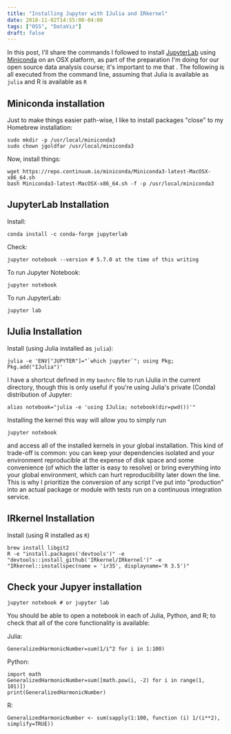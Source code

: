 ```yaml
---
title: "Installing Jupyter with IJulia and IRkernel"
date: 2018-11-02T14:55:00-04:00
tags: ["OSS", "DataViz"]
draft: false
---
```


In this post, I'll share the commands I followed to install [JupyterLab](https://jupyterlab.readthedocs.io/en/stable/) using [Miniconda](https://conda.io/docs/index.html) on an OSX platform, as part of the preparation I'm doing for our open source data analysis course; it's important to me that .
The following is all executed from the command line, assuming that Julia is available as `julia` and R is available as `R`

## Miniconda installation

Just to make things easier path-wise, I like to install packages "close" to my Homebrew installation:

```
sudo mkdir -p /usr/local/miniconda3
sudo chown jgoldfar /usr/local/miniconda3
```

Now, install things:
```
wget https://repo.continuum.io/miniconda/Miniconda3-latest-MacOSX-x86_64.sh
bash Miniconda3-latest-MacOSX-x86_64.sh -f -p /usr/local/miniconda3
```

## JupyterLab Installation

Install:
```
conda install -c conda-forge jupyterlab
```

Check:

```
jupyter notebook --version # 5.7.0 at the time of this writing
```

To run Jupyter Notebook:
```
jupyter notebook
```

To run JupyterLab:
```
jupyter lab
```

## IJulia Installation

Install (using Julia installed as `julia`):
```
julia -e 'ENV["JUPYTER"]="`which jupyter`"; using Pkg; Pkg.add("IJulia")'
```

I have a shortcut defined in my `bashrc` file to run IJulia in the current directory, though this is only useful if you're using Julia's private (Conda) distribution of Jupyter:
```
alias notebook="julia -e 'using IJulia; notebook(dir=pwd())'"
```

Installing the kernel this way will allow you to simply run

```
jupyter notebook
```

and access all of the installed kernels in your global installation.
This kind of trade-off is common: you can keep your dependencies isolated and your environment reproducible at the expense of disk space and some convenience (of which the latter is easy to resolve) or bring everything into your global environment, which can hurt reproducibility later down the line.
This is why I prioritize the conversion of any script I've put into "production" into an actual package or module with tests run on a continuous integration service.

## IRkernel Installation

Install (using R installed as `R`)

```
brew install libgit2
R -e "install.packages('devtools')" -e "devtools::install_github('IRkernel/IRkernel')" -e "IRkernel::installspec(name = 'ir35', displayname='R 3.5')"
```

## Check your Jupyer installation

```
jupyter notebook # or jupyter lab
```

You should be able to open a notebook in each of Julia, Python, and R; to check that all of the core functionality is available:

Julia:
```
GeneralizedHarmonicNumber=sum(1/i^2 for i in 1:100)
```

Python:
```
import math
GeneralizedHarmonicNumber=sum([math.pow(i, -2) for i in range(1, 101)])
print(GeneralizedHarmonicNumber)
```

R:
```
GeneralizedHarmonicNumber <- sum(sapply(1:100, function (i) 1/(i**2), simplify=TRUE))
```
